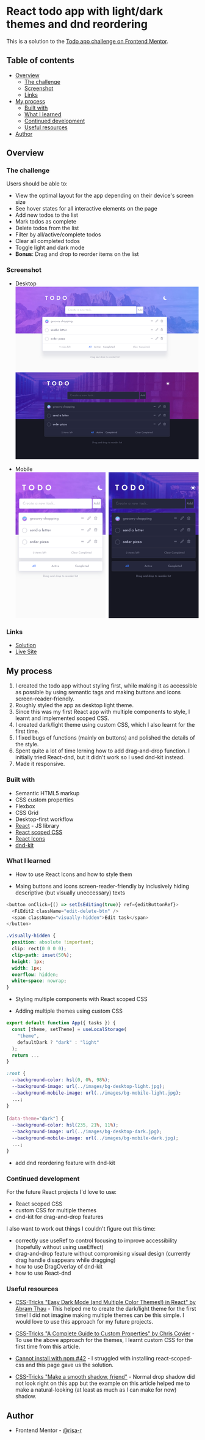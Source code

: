 # React todo app with light/dark themes and dnd reordering

This is a solution to the [Todo app challenge on Frontend Mentor](https://www.frontendmentor.io/challenges/todo-app-Su1_KokOW).

## Table of contents

- [Overview](#overview)
  - [The challenge](#the-challenge)
  - [Screenshot](#screenshot)
  - [Links](#links)
- [My process](#my-process)
  - [Built with](#built-with)
  - [What I learned](#what-i-learned)
  - [Continued development](#continued-development)
  - [Useful resources](#useful-resources)
- [Author](#author)

## Overview

### The challenge

Users should be able to:

- View the optimal layout for the app depending on their device's screen size
- See hover states for all interactive elements on the page
- Add new todos to the list
- Mark todos as complete
- Delete todos from the list
- Filter by all/active/complete todos
- Clear all completed todos
- Toggle light and dark mode
- **Bonus**: Drag and drop to reorder items on the list

### Screenshot

- Desktop
  ![Desktop light theme screenshot](screenshots/desktop-light.png)
  ![Desktop dark theme screenshot](screenshots/desktop-dark.png)

- Mobile
  ![Mobile themes screenshot](screenshots/mobile-screenshots.png)

### Links

- [Solution](https://github.com/risa-r/react-todo-app-with-themes-and-dnd-reordering)
- [Live Site](https://risa-r.github.io/react-todo-app-theme-and-dnd/)

## My process

1. I created the todo app without styling first, while making it as accessible as possible by using semantic tags and making buttons and icons screen-reader-friendly.
2. Roughly styled the app as desktop light theme.
3. Since this was my first React app with multiple components to style, I learnt and implemented scoped CSS.
4. I created dark/light theme using custom CSS, which I also learnt for the first time.
5. I fixed bugs of functions (mainly on buttons) and polished the details of the style.
6. Spent quite a lot of time lerning how to add drag-and-drop function. I initially tried React-dnd, but it didn't work so I used dnd-kit instead.
7. Made it responsive.

### Built with

- Semantic HTML5 markup
- CSS custom properties
- Flexbox
- CSS Grid
- Desktop-first workflow
- [React](https://reactjs.org/) - JS library
- [React scoped CSS](https://github.com/gaoxiaoliangz/react-scoped-css)
- [React Icons](https://react-icons.github.io/react-icons/)
- [dnd-kit](https://dndkit.com/)

### What I learned

- How to use React Icons and how to style them

- Maing buttons and icons screen-reader-friendly by inclusively hiding descriptive (but visually uneccessary) texts

```js
<button onClick={() => setIsEditing(true)} ref={editButtonRef}>
  <FiEdit2 className="edit-delete-btn" />
  <span className="visually-hidden">Edit task</span>
</button>
```

```css
.visually-hidden {
  position: absolute !important;
  clip: rect(0 0 0 0);
  clip-path: inset(50%);
  height: 1px;
  width: 1px;
  overflow: hidden;
  white-space: nowrap;
}
```

- Styling multiple components with React scoped CSS

- Adding multiple themes using custom CSS

```js
export default function App({ tasks }) {
  const [theme, setTheme] = useLocalStorage(
    "theme",
    defaultDark ? "dark" : "light"
  );
  return ...
}
```

```css
:root {
  --background-color: hsl(0, 0%, 98%);
  --background-image: url(../images/bg-desktop-light.jpg);
  --background-mobile-image: url(../images/bg-mobile-light.jpg);
  ...;
}

[data-theme="dark"] {
  --background-color: hsl(235, 21%, 11%);
  --background-image: url(../images/bg-desktop-dark.jpg);
  --background-mobile-image: url(../images/bg-mobile-dark.jpg);
  ...;
}
```

- add dnd reordering feature with dnd-kit

### Continued development

For the future React projects I'd love to use:

- React scoped CSS
- custom CSS for multiple themes
- dnd-kit for drag-and-drop features

I also want to work out things I couldn't figure out this time:

- correctly use useRef to control focusing to improve accessibility (hopefully without using useEffect)
- drag-and-drop feature without compromising visual design (currently drag handle disappears while dragging)
- how to use DragOverlay of dnd-kit
- how to use React-dnd

### Useful resources

- [CSS-Tricks "Easy Dark Mode (and Multiple Color Themes!) in React" by Abram Thau](https://css-tricks.com/easy-dark-mode-and-multiple-color-themes-in-react/) - This helped me to create the dark/light theme for the first time! I did not imagine making multiple themes can be this simple. I would love to use this approach for my future projects.

- [CSS-Tricks "A Complete Guide to Custom Properties" by Chris Coyier](https://css-tricks.com/a-complete-guide-to-custom-properties/) - To use the above approach for the themes, I learnt custom CSS for the first time from this article.

- [Cannot install with npm #42](https://github.com/gaoxiaoliangz/react-scoped-css/issues/42) - I struggled with installing react-scoped-css and this page gave us the solution.

- [CSS-Tricks "Make a smooth shadow, friend"](https://css-tricks.com/make-a-smooth-shadow-friend/) - Normal drop shadow did not look right on this app but the example on this article helped me to make a natural-looking (at least as much as I can make for now) shadow.

## Author

- Frontend Mentor - [@risa-r](https://www.frontendmentor.io/profile/risa-r)
